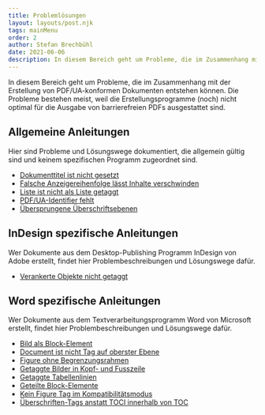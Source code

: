 ```yaml
---
title: Problemlösungen
layout: layouts/post.njk
tags: mainMenu
order: 2
author: Stefan Brechbühl
date: 2021-06-06
description: In diesem Bereich geht um Probleme, die im Zusammenhang mit der Erstellung von PDF/UA-konformen Dokumenten entstehen können. Die Probleme bestehen meist, weil die Erstellungsprogramme (noch) nicht optimal für die Ausgabe von barrierefreien PDFs ausgestattet sind.
---
```


In diesem Bereich geht um Probleme, die im Zusammenhang mit der Erstellung von PDF/UA-konformen Dokumenten entstehen können. Die Probleme bestehen meist, weil die Erstellungsprogramme (noch) nicht optimal für die Ausgabe von barrierefreien PDFs ausgestattet sind.

## Allgemeine Anleitungen

Hier sind Probleme und Lösungswege dokumentiert, die allgemein gültig sind und keinem spezifischen Programm zugeordnet sind.

- [Dokumenttitel ist nicht gesetzt](/de/tutorials/general/document-title-is-not-set)
- [Falsche Anzeigereihenfolge lässt Inhalte verschwinden](/de/tutorials/general/incorrect-display-order-makes-contents-disappear)
- [Liste ist nicht als Liste getaggt](/de/tutorials/general/list-is-not-tagged-as-list)
- [PDF/UA-Identifier fehlt](/de/tutorials/general/pdf-ua-identifier-is-missing)
- [Übersprungene Überschriftsebenen](/de/tutorials/general/skipped-heading-levels)

## InDesign spezifische Anleitungen

Wer Dokumente aus dem Desktop-Publishing Programm InDesign von Adobe erstellt, findet hier Problembeschreibungen und Lösungswege dafür.

- [Verankerte Objekte nicht getaggt](/de/tutorials/indesign/anchored-objects-not-tagged)

## Word spezifische Anleitungen

Wer Dokumente aus dem Textverarbeitungsprogramm Word von Microsoft erstellt, findet hier Problembeschreibungen und Lösungswege dafür.

- [Bild als Block-Element](/de/tutorials/word/image-as-block-element)
- [Document ist nicht Tag auf oberster Ebene](/de/tutorials/word/document-is-not-the-top-level-tag)
- [Figure ohne Begrenzungsrahmen](/de/tutorials/word/figure-without-bounding-box)
- [Getaggte Bilder in Kopf- und Fusszeile](/de/tutorials/word/tagged-image-in-header-or-footer)
- [Getaggte Tabellenlinien](/de/tutorials/word/tagged-table-lines)
- [Geteilte Block-Elemente](/de/tutorials/word/divided-block-elements)
- [Kein Figure Tag im Kompatibilitätsmodus](/de/tutorials/word/no-figure-tag-in-compatibility-mode)
- [Überschriften-Tags anstatt TOCI innerhalb von TOC](/de/tutorials/word/heading-tags-instead-of-toci-within-toc)
